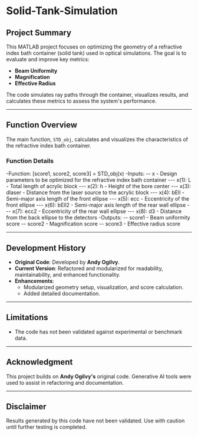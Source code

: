 # Solid-Tank-Simulation

## **Project Summary**
This MATLAB project focuses on optimizing the geometry of a refractive index bath container (solid tank) used in optical simulations. The goal is to evaluate and improve key metrics:
- **Beam Uniformity**
- **Magnification**
- **Effective Radius**

The code simulates ray paths through the container, visualizes results, and calculates these metrics to assess the system's performance.

---

## **Function Overview**
The main function, `STD_obj`, calculates and visualizes the characteristics of the refractive index bath container.

### **Function Details**
-Function: [score1, score2, score3] = STD_obj(x)
-Inputs:
-- x - Design parameters to be optimized for the refractive index bath container
--- x(1): L - Total length of acrylic block
--- x(2): h - Height of the bore center
--- x(3): dlaser - Distance from the laser source to the acrylic block
--- x(4): bEll - Semi-major axis length of the front ellipse
--- x(5): ecc - Eccentricity of the front ellipse
--- x(6): bEll2 - Semi-major axis length of the rear wall ellipse
--- x(7): ecc2 - Eccentricity of the rear wall ellipse
--- x(8): d3 - Distance from the back ellipse to the detectors
-Outputs:
-- score1 - Beam uniformity score
-- score2 - Magnification score
-- score3 - Effective radius score

---

## **Development History**
- **Original Code**: Developed by **Andy Ogilvy**.
- **Current Version**: Refactored and modularized for readability, maintainability, and enhanced functionality.
- **Enhancements**:
  - Modularized geometry setup, visualization, and score calculation.
  - Added detailed documentation.
---

## **Limitations**
- The code has not been validated against experimental or benchmark data.
---

## **Acknowledgment**
This project builds on **Andy Ogilvy's** original code. Generative AI tools were used to assist in refactoring and documentation.

---

## **Disclaimer**
Results generated by this code have not been validated. Use with caution until further testing is completed.
